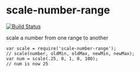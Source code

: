 # scale-number-range

[![Build Status](https://travis-ci.org/nickpoorman/scale-number-range.svg?branch=master)](https://travis-ci.org/nickpoorman/scale-number-range)

scale a number from one range to another

```
var scale = require('scale-number-range');
// scale(number, oldMin, oldMax, newMin, newMax);
var num = scale(.25, 0, 1, 0, 100);
// num is now 25
```

